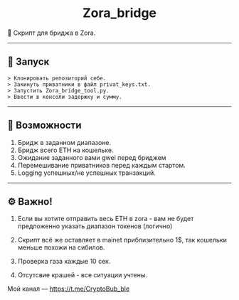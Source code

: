 <h1 align="center">Zora_bridge</h1>

📍 Скрипт для бриджа в Zora.

---
<h2>🚀 Запуск</h2>

```
> Клонировать репозиторий себе.
> Закинуть приватники в файл privat_keys.txt.
> Запустить Zora_bridge_tool.py.
> Ввести в консоли задержку и сумму.
```
---
<h2>🚨 Возможности</h2>

1) Бридж в заданном диапазоне.
2) Бридж всего ETH на кошельке.
3) Ожидание заданного вами gwei перед бриджем 
3) Перемешивание приватников перед каждым стартом.
4) Logging успешных/не успешных транзакций.
---
<h2>⚙️ Важно!</h2>

1) Если вы хотите отправить весь ETH в zora - вам не будет предложенно указать диапазон токенов (логично)

2) Скрипт всё же оставляет в mainet приблизительно 1$, так кошельки меньше похожи на сибилов.

3) Проверка газа каждые 10 сек.

4) Отсутсвие крашей - все ситуации учтены.


Мой канал –– https://t.me/CryptoBub_ble
